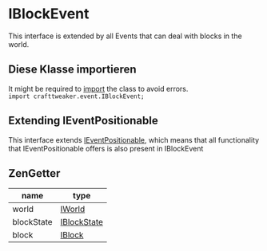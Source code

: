 # IBlockEvent

This interface is extended by all Events that can deal with blocks in the world.

## Diese Klasse importieren

It might be required to [import](/AdvancedFunctions/Import/) the class to avoid errors.  
`import crafttweaker.event.IBlockEvent;`

## Extending IEventPositionable

This interface extends [IEventPositionable](/Vanilla/Events/Events/IEventPositionable/), which means that all functionality that IEventPositionable offers is also present in IBlockEvent

## ZenGetter

| name       | type                                        |
| ---------- | ------------------------------------------- |
| world      | [IWorld](/Vanilla/World/IWorld/)            |
| blockState | [IBlockState](/Vanilla/Blocks/IBlockState/) |
| block      | [IBlock](/Vanilla/Blocks/IBlock/)           |